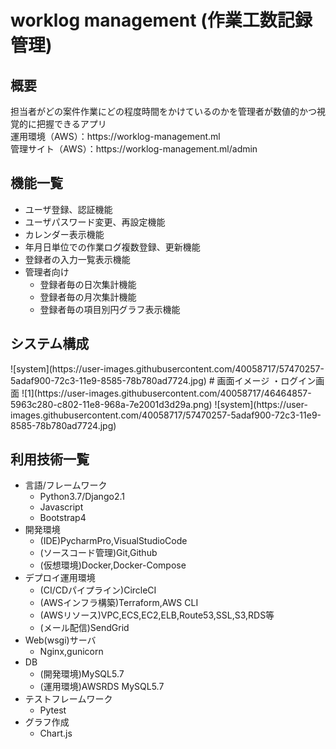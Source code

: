 # worklog management (作業工数記録管理)
<h2>概要</h2>
担当者がどの案件作業にどの程度時間をかけているのかを管理者が数値的かつ視覚的に把握できるアプリ<br>
運用環境（AWS）：https://worklog-management.ml<br>
管理サイト（AWS）：https://worklog-management.ml/admin

<h2>機能一覧</h2>
<ul>
    <li>ユーザ登録、認証機能</li>
    <li>ユーザパスワード変更、再設定機能</li>
    <li>カレンダー表示機能</li>
    <li>年月日単位での作業ログ複数登録、更新機能</li>
    <li>登録者の入力一覧表示機能</li>
  <li>管理者向け
    <ul> 
    <li>登録者毎の日次集計機能</li>
    <li>登録者毎の月次集計機能</li>
    <li>登録者毎の項目別円グラフ表示機能</li>
   </ul>
  </li>
</ul>

<h2>システム構成</h2>
![system](https://user-images.githubusercontent.com/40058717/57470257-5adaf900-72c3-11e9-8585-78b780ad7724.jpg)
# 画面イメージ
・ログイン画面
![1](https://user-images.githubusercontent.com/40058717/46464857-5963c280-c802-11e8-968a-7e2001d3d29a.png)
![system](https://user-images.githubusercontent.com/40058717/57470257-5adaf900-72c3-11e9-8585-78b780ad7724.jpg)


<h2>利用技術一覧</h2>
<ul>
    <li>言語/フレームワーク
    <ul>
        <li>Python3.7/Django2.1</li>
        <li>Javascript</li>
        <li>Bootstrap4</li>
    </ul>
    </li>
    <li>開発環境
    <ul>
        <li>(IDE)PycharmPro,VisualStudioCode</li>
        <li>(ソースコード管理)Git,Github</li>
        <li>(仮想環境)Docker,Docker-Compose</li>
    </ul>
    </li>
    <li>デプロイ運用環境
    <ul>
        <li>(CI/CDパイプライン)CircleCI</li>
        <li>(AWSインフラ構築)Terraform,AWS CLI</li>
        <li>(AWSリソース)VPC,ECS,EC2,ELB,Route53,SSL,S3,RDS等</li>
        <li>(メール配信)SendGrid</li>
    </ul>
    </li>
    <li>Web(wsgi)サーバ
    <ul>
        <li>Nginx,gunicorn</li>
    </ul>
    <li>DB
    <ul>
        <li>(開発環境)MySQL5.7</li>
        <li>(運用環境)AWSRDS MySQL5.7</li>
    </ul>
    </li>
    <li>テストフレームワーク
    <ul>
        <li>Pytest</li>
    </ul>
    </li>
    <li>グラフ作成
    <ul>
        <li>Chart.js</li>
    </ul>
    </li>
</ul>

